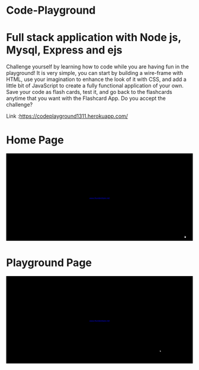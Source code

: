 # Code-Playground

Full stack application with Node js, Mysql, Express and ejs
===

Challenge yourself by learning how to code while you are having fun in the playground! It is very simple, you can start by building a wire-frame with HTML, use your imagination to enhance the look of it with CSS, and add a little bit of JavaScript to create a fully functional application of your own. Save your code as flash cards, test it, and go back to the flashcards anytime that you want with the Flashcard App. Do you accept the challenge?


Link :https://codeplayground1311.herokuapp.com/

 


Home Page
===
![alt text](https://github.com/HUSEYINTASCI/Code-Playground/blob/master/public/home/img/Home.gif)

          

Playground Page
===
![alt text](https://github.com/HUSEYINTASCI/Code-Playground/blob/master/public/home/img/Playground.gif)